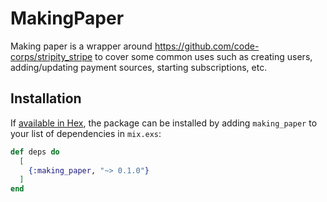 # MakingPaper

Making paper is a wrapper around https://github.com/code-corps/stripity_stripe
to cover some common uses such as creating users, adding/updating payment
sources, starting subscriptions, etc.

## Installation

If [available in Hex](https://hex.pm/docs/publish), the package can be installed
by adding `making_paper` to your list of dependencies in `mix.exs`:

```elixir
def deps do
  [
    {:making_paper, "~> 0.1.0"}
  ]
end
```
